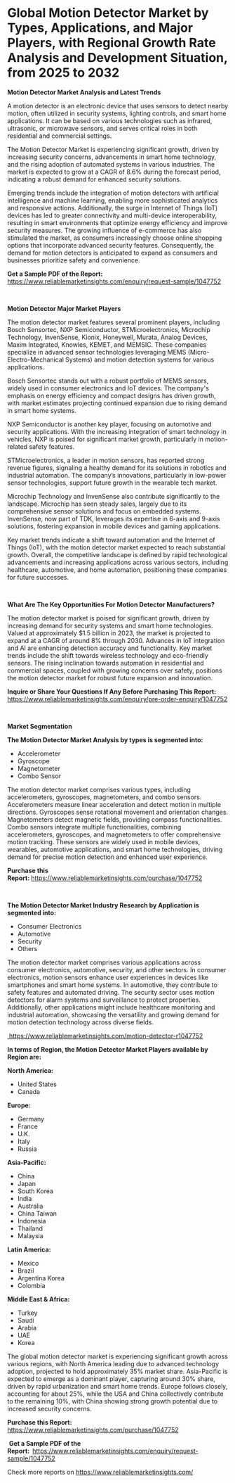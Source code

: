 <p><h1>Global Motion Detector Market by Types, Applications, and Major Players, with Regional Growth Rate Analysis and Development Situation, from 2025 to 2032</h1></p><p><strong>Motion Detector Market Analysis and Latest Trends</strong></p>
<p><p>A motion detector is an electronic device that uses sensors to detect nearby motion, often utilized in security systems, lighting controls, and smart home applications. It can be based on various technologies such as infrared, ultrasonic, or microwave sensors, and serves critical roles in both residential and commercial settings.</p><p>The Motion Detector Market is experiencing significant growth, driven by increasing security concerns, advancements in smart home technology, and the rising adoption of automated systems in various industries. The market is expected to grow at a CAGR of 8.6% during the forecast period, indicating a robust demand for enhanced security solutions. </p><p>Emerging trends include the integration of motion detectors with artificial intelligence and machine learning, enabling more sophisticated analytics and responsive actions. Additionally, the surge in Internet of Things (IoT) devices has led to greater connectivity and multi-device interoperability, resulting in smart environments that optimize energy efficiency and improve security measures. The growing influence of e-commerce has also stimulated the market, as consumers increasingly choose online shopping options that incorporate advanced security features. Consequently, the demand for motion detectors is anticipated to expand as consumers and businesses prioritize safety and convenience.</p></p>
<p><strong>Get a Sample PDF of the Report:&nbsp;</strong> <a href="https://www.reliablemarketinsights.com/enquiry/request-sample/1047752?utm_campaign=3206&utm_medium=2&utm_source=Github&utm_content=ia&utm_term=06042025&utm_id=motion-detector">https://www.reliablemarketinsights.com/enquiry/request-sample/1047752</a></p>
<p>&nbsp;</p>
<p><strong>Motion Detector Major Market Players</strong></p>
<p><p>The motion detector market features several prominent players, including Bosch Sensortec, NXP Semiconductor, STMicroelectronics, Microchip Technology, InvenSense, Kionix, Honeywell, Murata, Analog Devices, Maxim Integrated, Knowles, KEMET, and MEMSIC. These companies specialize in advanced sensor technologies leveraging MEMS (Micro-Electro-Mechanical Systems) and motion detection systems for various applications.</p><p>Bosch Sensortec stands out with a robust portfolio of MEMS sensors, widely used in consumer electronics and IoT devices. The company's emphasis on energy efficiency and compact designs has driven growth, with market estimates projecting continued expansion due to rising demand in smart home systems.</p><p>NXP Semiconductor is another key player, focusing on automotive and security applications. With the increasing integration of smart technology in vehicles, NXP is poised for significant market growth, particularly in motion-related safety features.</p><p>STMicroelectronics, a leader in motion sensors, has reported strong revenue figures, signaling a healthy demand for its solutions in robotics and industrial automation. The company’s innovations, particularly in low-power sensor technologies, support future growth in the wearable tech market.</p><p>Microchip Technology and InvenSense also contribute significantly to the landscape. Microchip has seen steady sales, largely due to its comprehensive sensor solutions and focus on embedded systems. InvenSense, now part of TDK, leverages its expertise in 6-axis and 9-axis solutions, fostering expansion in mobile devices and gaming applications.</p><p>Key market trends indicate a shift toward automation and the Internet of Things (IoT), with the motion detector market expected to reach substantial growth. Overall, the competitive landscape is defined by rapid technological advancements and increasing applications across various sectors, including healthcare, automotive, and home automation, positioning these companies for future successes.</p></p>
<p>&nbsp;</p>
<p><strong>What Are The Key Opportunities For Motion Detector Manufacturers?</strong></p>
<p><p>The motion detector market is poised for significant growth, driven by increasing demand for security systems and smart home technologies. Valued at approximately $1.5 billion in 2023, the market is projected to expand at a CAGR of around 8% through 2030. Advances in IoT integration and AI are enhancing detection accuracy and functionality. Key market trends include the shift towards wireless technology and eco-friendly sensors. The rising inclination towards automation in residential and commercial spaces, coupled with growing concerns over safety, positions the motion detector market for robust future expansion and innovation.</p></p>
<p><strong>Inquire or Share Your Questions If Any Before Purchasing This Report:</strong> <a href="https://www.reliablemarketinsights.com/enquiry/pre-order-enquiry/1047752?utm_campaign=3206&utm_medium=2&utm_source=Github&utm_content=ia&utm_term=06042025&utm_id=motion-detector">https://www.reliablemarketinsights.com/enquiry/pre-order-enquiry/1047752</a></p>
<p>&nbsp;</p>
<p><strong>Market Segmentation</strong></p>
<p><strong>The Motion Detector Market Analysis by types is segmented into:</strong></p>
<p><ul><li>Accelerometer</li><li>Gyroscope</li><li>Magnetometer</li><li>Combo Sensor</li></ul></p>
<p><p>The motion detector market comprises various types, including accelerometers, gyroscopes, magnetometers, and combo sensors. Accelerometers measure linear acceleration and detect motion in multiple directions. Gyroscopes sense rotational movement and orientation changes. Magnetometers detect magnetic fields, providing compass functionalities. Combo sensors integrate multiple functionalities, combining accelerometers, gyroscopes, and magnetometers to offer comprehensive motion tracking. These sensors are widely used in mobile devices, wearables, automotive applications, and smart home technologies, driving demand for precise motion detection and enhanced user experience.</p></p>
<p><strong>Purchase this Report:&nbsp;</strong><a href="https://www.reliablemarketinsights.com/purchase/1047752?utm_campaign=3206&utm_medium=2&utm_source=Github&utm_content=ia&utm_term=06042025&utm_id=motion-detector">https://www.reliablemarketinsights.com/purchase/1047752</a></p>
<p>&nbsp;</p>
<p><strong>The Motion Detector Market Industry Research by Application is segmented into:</strong></p>
<p><ul><li>Consumer Electronics</li><li>Automotive</li><li>Security</li><li>Others</li></ul></p>
<p><p>The motion detector market comprises various applications across consumer electronics, automotive, security, and other sectors. In consumer electronics, motion sensors enhance user experiences in devices like smartphones and smart home systems. In automotive, they contribute to safety features and automated driving. The security sector uses motion detectors for alarm systems and surveillance to protect properties. Additionally, other applications might include healthcare monitoring and industrial automation, showcasing the versatility and growing demand for motion detection technology across diverse fields.</p></p>
<p><a href="https://www.reliablemarketinsights.com/motion-detector-r1047752?utm_campaign=3206&utm_medium=2&utm_source=Github&utm_content=ia&utm_term=06042025&utm_id=motion-detector">&nbsp;https://www.reliablemarketinsights.com/motion-detector-r1047752</a></p>
<p><strong>In terms of Region, the Motion Detector Market Players available by Region are:</strong></p>
<p>
    <p> <strong> North America: </strong>
        <ul>
            <li>United States</li>
            <li>Canada</li>
        </ul>
        </p> 
    <p> <strong> Europe: </strong>
        <ul>
            <li>Germany</li>
            <li>France</li>
            <li>U.K.</li>
            <li>Italy</li>
            <li>Russia</li>
        </ul>
        </p> 
    <p> <strong> Asia-Pacific: </strong>
        <ul>
            <li>China</li>
            <li>Japan</li>
            <li>South Korea</li>
            <li>India</li>
            <li>Australia</li>
            <li>China Taiwan</li>
            <li>Indonesia</li>
            <li>Thailand</li>
            <li>Malaysia</li>
        </ul>
        </p> 
    <p> <strong> Latin America: </strong>
        <ul>
            <li>Mexico</li>
            <li>Brazil</li>
            <li>Argentina Korea</li>
            <li>Colombia</li>
        </ul>
        </p> 
    <p> <strong> Middle East & Africa: </strong>
        <ul>
            <li>Turkey</li>
            <li>Saudi</li>
            <li>Arabia</li>
            <li>UAE</li>
            <li>Korea</li>
        </ul>
    </p>
    </p>
<p><p>The global motion detector market is experiencing significant growth across various regions, with North America leading due to advanced technology adoption, projected to hold approximately 35% market share. Asia-Pacific is expected to emerge as a dominant player, capturing around 30% share, driven by rapid urbanization and smart home trends. Europe follows closely, accounting for about 25%, while the USA and China collectively contribute to the remaining 10%, with China showing strong growth potential due to increased security concerns.</p></p>
<p><strong>Purchase this Report: </strong><a href="https://www.reliablemarketinsights.com/purchase/1047752?utm_campaign=3206&utm_medium=2&utm_source=Github&utm_content=ia&utm_term=06042025&utm_id=motion-detector">https://www.reliablemarketinsights.com/purchase/1047752</a></p>
<p>&nbsp;<strong>Get a Sample PDF of the Report:&nbsp;&nbsp;</strong><a href="https://www.reliablemarketinsights.com/enquiry/request-sample/1047752?utm_campaign=3206&utm_medium=2&utm_source=Github&utm_content=ia&utm_term=06042025&utm_id=motion-detector">https://www.reliablemarketinsights.com/enquiry/request-sample/1047752</a></p>
<p><strong></strong></p>
<p>Check more reports on <a href="https://www.reliablemarketinsights.com/?utm_campaign=3206&utm_medium=2&utm_source=Github&utm_content=ia&utm_term=06042025&utm_id=motion-detector">https://www.reliablemarketinsights.com/</a></p>